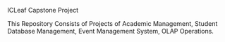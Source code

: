 ICLeaf Capstone Project

This Repository Consists of Projects of Academic Management, Student Database Management, Event Management System, OLAP Operations.
